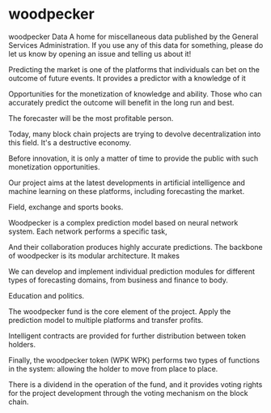 # woodpecker
woodpecker Data
A home for miscellaneous data published by the General Services Administration. If you use any of this data for something, please do let us know by opening an issue and telling us about it!

Predicting the market is one of the platforms that individuals can bet on the outcome of future events. It provides a predictor with a knowledge of it

Opportunities for the monetization of knowledge and ability. Those who can accurately predict the outcome will benefit in the long run and best.

The forecaster will be the most profitable person.

Today, many block chain projects are trying to devolve decentralization into this field. It's a destructive economy.

Before innovation, it is only a matter of time to provide the public with such monetization opportunities.

Our project aims at the latest developments in artificial intelligence and machine learning on these platforms, including forecasting the market.

Field, exchange and sports books.

Woodpecker is a complex prediction model based on neural network system. Each network performs a specific task,

And their collaboration produces highly accurate predictions. The backbone of woodpecker is its modular architecture. It makes

We can develop and implement individual prediction modules for different types of forecasting domains, from business and finance to body.

Education and politics.

The woodpecker fund is the core element of the project. Apply the prediction model to multiple platforms and transfer profits.

Intelligent contracts are provided for further distribution between token holders.

Finally, the woodpecker token (WPK WPK) performs two types of functions in the system: allowing the holder to move from place to place.

There is a dividend in the operation of the fund, and it provides voting rights for the project development through the voting mechanism on the block chain.
